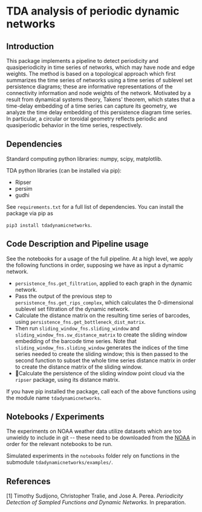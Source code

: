 # TDA analysis of periodic dynamic networks

## Introduction

This package implements a pipeline to detect periodicity and quasiperiodicity in time series of networks, which may have node and edge weights. The method is based on a topological approach which first summarizes the time series of networks using a time series of sublevel set persistence diagrams; these are informative representations of the connectivity information and node weights of the network. Motivated by a result from dynamical systems theory, Takens' theorem, which states that a time-delay embedding of a time series can capture its geometry, we analyze the time delay embedding of this persistence diagram time series. In particular, a circular or toroidal geometry reflects periodic and quasiperiodic behavior in the time series, respectively.

## Dependencies
Standard computing python libraries: numpy, scipy, matplotlib.

TDA python libraries (can be installed via pip):

- Ripser 
- persim
- gudhi

See `requirements.txt` for a full list of dependencies. You can install the package via pip as

`pip3 install tdadynamicnetworks`.

## Code Description and Pipeline usage

See the notebooks for a usage of the full pipeline. At a high level, we apply the following functions in order, supposing we have as input a dynamic network.

- `persistence_fns.get_filtration`, applied to each graph in the dynamic network. 
- Pass the output of the previous step to `persistence_fns.get_rips_complex`, which calculates the $0$-dimensional sublevel set filtration of the dynamic network.
- Calculate the distance matrix on the resulting time series of barcodes, using `persistence_fns.get_bottleneck_dist_matrix`.
- Then run `sliding_window_fns.sliding_window` and `sliding_window_fns.sw_distance_matrix` to create the sliding window embedding of the barcode time series. Note that `sliding_window_fns.sliding_window` generates the indices of the time series needed to create the sliding window; this is then passed to the second function to subset the whole time series distance matrix in order to create the distance matrix of the sliding window.
- Calculate the persistence of the sliding window point cloud via the `ripser` package, using its distance matrix.

If you have pip installed the package, call each of the above functions using the module name `tdadynamicnetworks`.

## Notebooks / Experiments

The experiments on NOAA weather data utilize datasets which are too unwieldy to include in git -- these need to be downloaded from the [NOAA](https://www.ncei.noaa.gov/metadata/geoportal/rest/metadata/item/gov.noaa.ncdc:C00516/html) in order for the relevant notebooks to be run.

Simulated experiments in the `notebooks` folder rely on functions in the submodule `tdadynamicnetworks/examples/`.

## References

[1] Timothy Sudijono, Christopher Tralie, and Jose A. Perea. *Periodicity Detection of Sampled Functions and Dynamic Networks.* In preparation.